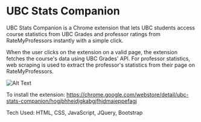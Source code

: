 # UBC Stats Companion

UBC Stats Companion is a Chrome extension that lets UBC students access course statistics from UBC Grades and professor ratings from RateMyProfessors instantly with a simple click.

When the user clicks on the extension on a valid page, the extension fetches the course's data using UBC Grades' API. For professor statistics, web scraping is used to extract the professor's statistics from their page on RateMyProfessors.

![Alt Text]([https://media.giphy.com/media/vFKqnCdLPNOKc/giphy.gif](https://media.giphy.com/media/v1.Y2lkPTc5MGI3NjExMXJlYmJoM3YzNWk0ZnZxMThtcXAxaDJ4YmtkMm0wdWduc2ttcGVhbCZlcD12MV9pbnRlcm5hbF9naWZfYnlfaWQmY3Q9Zw/5S6d5CSmUzQpY5SDD5/giphy.gif))

To install the extension: https://chrome.google.com/webstore/detail/ubc-stats-companion/hogjbhheidjgkabgjfhjdmaieppefagj

Tech Used: HTML, CSS, JavaScript, JQuery, Bootstrap
